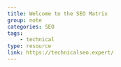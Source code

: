 ```yaml
---
title: Welcome to the SEO Matrix
group: note
categories: SEO
tags:
    - technical
type: resource
link: https://technicalseo.expert/
---
```

